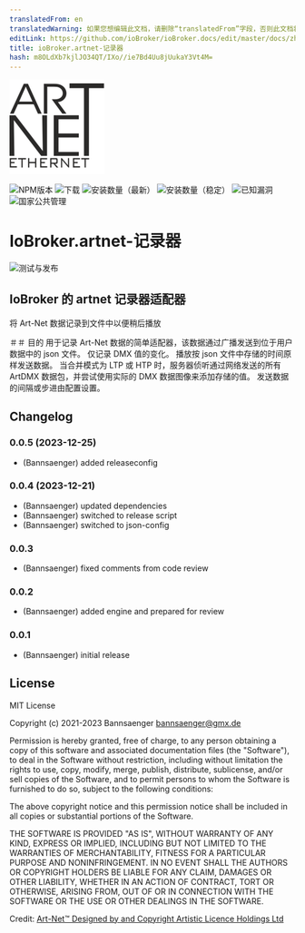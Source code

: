 ```yaml
---
translatedFrom: en
translatedWarning: 如果您想编辑此文档，请删除“translatedFrom”字段，否则此文档将再次自动翻译
editLink: https://github.com/ioBroker/ioBroker.docs/edit/master/docs/zh-cn/adapterref/iobroker.artnet-recorder/README.md
title: ioBroker.artnet-记录器
hash: m8OLdXb7kjlJO34QT/IXo//ie7Bd4Uu8jUukaY3Vt4M=
---
```

![标识](../../../en/adapterref/iobroker.artnet-recorder/admin/artnet-recorder.png)

![NPM版本](http://img.shields.io/npm/v/iobroker.artnet-recorder.svg)
![下载](https://img.shields.io/npm/dm/iobroker.artnet-recorder.svg)
![安装数量（最新）](http://iobroker.live/badges/artnet-recorder-installed.svg)
![安装数量（稳定）](http://iobroker.live/badges/artnet-recorder-stable.svg)
![已知漏洞](https://snyk.io/test/github/Bannsaenger/ioBroker.artnet-recorder/badge.svg)
![国家公共管理](https://nodei.co/npm/iobroker.artnet-recorder.png?downloads=true)

# IoBroker.artnet-记录器
![测试与发布](https://github.com/bannsaenger/iobroker.artnet-recorder/workflows/Test%20and%20Release/badge.svg)

## IoBroker 的 artnet 记录器适配器
将 Art-Net 数据记录到文件中以便稍后播放

＃＃ 目的
用于记录 Art-Net 数据的简单适配器，该数据通过广播发送到位于用户数据中的 json 文件。
仅记录 DMX 值的变化。
播放按 json 文件中存储的时间原样发送数据。
当合并模式为 LTP 或 HTP 时，服务器侦听通过网络发送的所有 ArtDMX 数据包，并尝试使用实际的 DMX 数据图像来添加存储的值。
发送数据的间隔或步进由配置设置。

## Changelog

<!--
    Placeholder for the next version (at the beginning of the line):
    ### **WORK IN PROGRESS**
-->
### 0.0.5 (2023-12-25)
* (Bannsaenger) added releaseconfig

### 0.0.4 (2023-12-21)
* (Bannsaenger) updated dependencies
* (Bannsaenger) switched to release script
* (Bannsaenger) switched to json-config

### 0.0.3
* (Bannsaenger) fixed comments from code review

### 0.0.2
* (Bannsaenger) added engine and prepared for review

### 0.0.1
* (Bannsaenger) initial release

## License
MIT License

Copyright (c) 2021-2023 Bannsaenger <bannsaenger@gmx.de>

Permission is hereby granted, free of charge, to any person obtaining a copy
of this software and associated documentation files (the "Software"), to deal
in the Software without restriction, including without limitation the rights
to use, copy, modify, merge, publish, distribute, sublicense, and/or sell
copies of the Software, and to permit persons to whom the Software is
furnished to do so, subject to the following conditions:

The above copyright notice and this permission notice shall be included in all
copies or substantial portions of the Software.

THE SOFTWARE IS PROVIDED "AS IS", WITHOUT WARRANTY OF ANY KIND, EXPRESS OR
IMPLIED, INCLUDING BUT NOT LIMITED TO THE WARRANTIES OF MERCHANTABILITY,
FITNESS FOR A PARTICULAR PURPOSE AND NONINFRINGEMENT. IN NO EVENT SHALL THE
AUTHORS OR COPYRIGHT HOLDERS BE LIABLE FOR ANY CLAIM, DAMAGES OR OTHER
LIABILITY, WHETHER IN AN ACTION OF CONTRACT, TORT OR OTHERWISE, ARISING FROM,
OUT OF OR IN CONNECTION WITH THE SOFTWARE OR THE USE OR OTHER DEALINGS IN THE
SOFTWARE.

Credit:
 [Art-Net™ Designed by and Copyright Artistic Licence Holdings Ltd](https://art-net.org.uk)